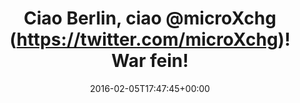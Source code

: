 ---
retweeted: false
source: <a href="http://getfalcon.pro" rel="nofollow">Falcon Pro Material</a>
entities:
  user_mentions:
  - name: 'microXchg goes virtual as #microXchg48'
    screen_name: microXchg
    indices:
    - '18'
    - '28'
    id_str: '2708541018'
    id: '2708541018'
  urls: []
  symbols: []
  media:
  - expanded_url: https://twitter.com/bascht/status/695665125366374400/photo/1
    indices:
    - '40'
    - '63'
    url: https://t.co/6irWLaWnMN
    media_url: http://pbs.twimg.com/media/Cad_vtWWAAAaCIw.jpg
    id_str: '695665125055922176'
    id: '695665125055922176'
    media_url_https: https://pbs.twimg.com/media/Cad_vtWWAAAaCIw.jpg
    sizes:
      small:
        w: '680'
        h: '510'
        resize: fit
      medium:
        w: '1200'
        h: '900'
        resize: fit
      thumb:
        w: '150'
        h: '150'
        resize: crop
      large:
        w: '1365'
        h: '1024'
        resize: fit
    type: photo
    display_url: pic.twitter.com/6irWLaWnMN
  hashtags: []
display_text_range:
- '0'
- '63'
favorite_count: '1'
id_str: '695665125366374400'
truncated: false
retweet_count: '0'
id: '695665125366374400'
possibly_sensitive: false
created_at: Fri Feb 05 17:47:45 +0000 2016
favorited: false
full_text: Ciao Berlin, ciao [@microXchg](https://twitter.com/microXchg)! War fein!
lang: de
extended_entities:
  media:
  - expanded_url: https://twitter.com/bascht/status/695665125366374400/photo/1
    indices:
    - '40'
    - '63'
    url: https://t.co/6irWLaWnMN
    media_url: http://pbs.twimg.com/media/Cad_vtWWAAAaCIw.jpg
    id_str: '695665125055922176'
    id: '695665125055922176'
    media_url_https: https://pbs.twimg.com/media/Cad_vtWWAAAaCIw.jpg
    sizes:
      small:
        w: '680'
        h: '510'
        resize: fit
      medium:
        w: '1200'
        h: '900'
        resize: fit
      thumb:
        w: '150'
        h: '150'
        resize: crop
      large:
        w: '1365'
        h: '1024'
        resize: fit
    type: photo
    display_url: pic.twitter.com/6irWLaWnMN
tags:
- pesos/twitter
date: '2016-02-05T17:47:45+00:00'
src: https://twitter.com/bascht/status/695665125366374400
original_url: https://twitter.com/bascht/status/695665125366374400
type: twitter_tweet
media_url: https://img.bascht.com/twitter/pbs.twimg.com/media/Cad_vtWWAAAaCIw.jpg
text: Ciao Berlin, ciao [@microXchg](https://twitter.com/microXchg)! War fein!
title: Ciao Berlin, ciao @microXchg (https://twitter.com/microXchg)! War fein!

---